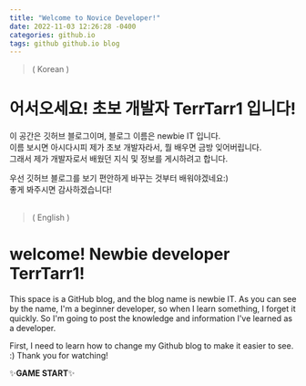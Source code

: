 ```yaml
---
title: "Welcome to Novice Developer!"
date: 2022-11-03 12:26:28 -0400
categories: github.io
tags: github github.io blog
---
```

>( Korean )
# 어서오세요! 초보 개발자 TerrTarr1 입니다!   

이 공간은 깃허브 블로그이며, 블로그 이름은 newbie IT 입니다.   
이름 보시면 아시다시피 제가 초보 개발자라서, 뭘 배우면 금방 잊어버립니다.   
그래서 제가 개발자로서 배웠던 지식 및 정보를 게시하려고 합니다.   

우선 깃허브 블로그를 보기 편안하게 바꾸는 것부터 배워야겠네요:)   
좋게 봐주시면 감사하겠습니다!
<br>
<br>

>( English )
# welcome! Newbie developer TerrTarr1!

This space is a GitHub blog, and the blog name is newbie IT.
As you can see by the name, I'm a beginner developer, so when I learn something, I forget it quickly.
So I'm going to post the knowledge and information I've learned as a developer.

First, I need to learn how to change my Github blog to make it easier to see. :)
Thank you for watching!
<br>



✨**GAME START**✨
